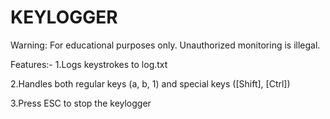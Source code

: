 # KEYLOGGER
Warning: For educational purposes only. Unauthorized monitoring is illegal.

Features:-
1.Logs keystrokes to log.txt

2.Handles both regular keys (a, b, 1) and special keys ([Shift], [Ctrl])

3.Press ESC to stop the keylogger
